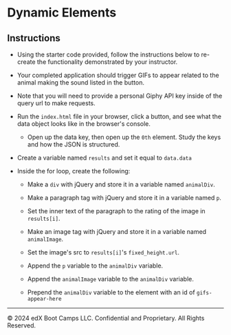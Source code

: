 # Dynamic Elements

## Instructions

* Using the starter code provided, follow the instructions below to re-create the functionality demonstrated by your instructor.

* Your completed application should trigger GIFs to appear related to the animal making the sound listed in the button.

* Note that you will need to provide a personal Giphy API key inside of the query url to make requests.

* Run the `index.html` file in your browser, click a button, and see what the data object looks like in the browser's console.

  * Open up the data key, then open up the `0th` element. Study the keys and how the JSON is structured.

* Create a variable named `results` and set it equal to `data.data`

* Inside the for loop, create the following:

  * Make a `div` with jQuery and store it in a variable named `animalDiv`.

  * Make a paragraph tag with jQuery and store it in a variable named `p`.

  * Set the inner text of the paragraph to the rating of the image in `results[i]`.

  * Make an image tag with jQuery and store it in a variable named `animalImage`.

  * Set the image's src to `results[i]`'s `fixed_height.url`.

  * Append the `p` variable to the `animalDiv` variable.

  * Append the `animalImage` variable to the `animalDiv` variable.

  * Prepend the `animalDiv` variable to the element with an id of `gifs-appear-here`

---

© 2024 edX Boot Camps LLC. Confidential and Proprietary. All Rights Reserved.
